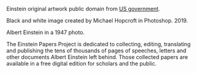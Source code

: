 Einstein original artwork public domain from [US government](https://www.nsf.gov/news/mmg/mmg_disp.jsp?med_id=78207).

Black and white image created by Michael Hopcroft in Photoshop. 2019.

Albert Einstein in a 1947 photo.

The Einstein Papers Project is dedicated to collecting, editing, translating and publishing the tens of thousands of pages of speeches, letters and other documents Albert Einstein left behind. Those collected papers are available in a free digital edition for scholars and the public.
